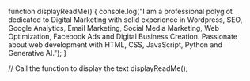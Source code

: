 function displayReadMe() {
    console.log("I am a professional polyglot dedicated to Digital Marketing with solid experience in Wordpress, SEO, Google Analytics, Email Marketing, Social Media Marketing, Web Optimization, Facebook Ads and Digital Business Creation. Passionate about web development with HTML, CSS, JavaScript, Python and Generative AI.");
}

// Call the function to display the text
displayReadMe();
